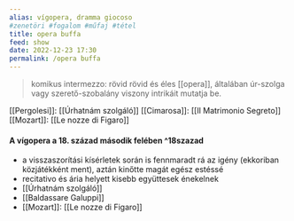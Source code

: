 ```yaml
---
alias: vígopera, dramma giocoso
#zenetöri #fogalom #műfaj #tétel
title: opera buffa
feed: show
date: 2022-12-23 17:30
permalink: /opera buffa
---
```

> komikus intermezzo: rövid
> rövid és éles [[opera]], általában úr-szolga vagy szerető-szobalány viszony intrikáit mutatja be.

[[Pergolesi]]: [[Úrhatnám szolgáló]]
[[Cimarosa]]: [[Il Matrimonio Segreto]]
[[Mozart]]: [[Le nozze di Figaro]]

#### A vígopera a 18. század második felében ^18szazad
- a visszaszorítási kísérletek során is fennmaradt rá az igény (ekkoriban közjátékként ment), aztán kinőtte magát egész estéssé
- recitativo és ária helyett kisebb együttesek énekelnek
- [[Úrhatnám szolgáló]]
- [[Baldassare Galuppi]]
- [[Mozart]]: [[Le nozze di Figaro]]